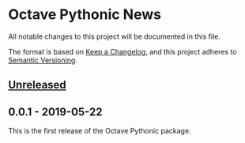 # Octave Pythonic News

All notable changes to this project will be documented in this file.

The format is based on [Keep a Changelog](https://keepachangelog.com/en/1.0.0/),
and this project adheres to [Semantic Versioning](https://semver.org/spec/v2.0.0.html).

## [Unreleased]

## 0.0.1 - 2019-05-22

This is the first release of the Octave Pythonic package.

[Unreleased]: https://gitlab.com/mtmiller/octave-pythonic/compare/v0.0.1...master
